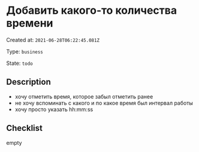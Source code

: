 # Добавить какого-то количества времени

Created at: `2021-06-28T06:22:45.081Z`

Type: `business`

State: `todo`

## Description
- хочу отметить время, которое забыл отметить ранее
- не хочу вспоминать с какого и по какое время был интервал работы
- хочу просто указать hh:mm:ss

## Checklist
empty
